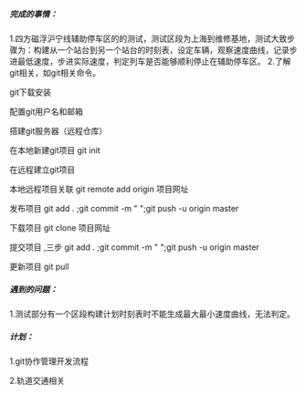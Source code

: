 ##### 完成的事情：

 1.四方磁浮沪宁线辅助停车区的的测试，测试区段为上海到维修基地，测试大致步骤为：构建从一个站台到另一个站台的时刻表，设定车辆，观察速度曲线，记录步进最低速度，步进实际速度，判定列车是否能够顺利停止在辅助停车区。
 2.了解git相关，如git相关命令。

git下载安装

配置git用户名和邮箱

搭建git服务器（远程仓库）

在本地新建git项目           git init

在远程建立git项目 

本地远程项目关联            git remote add origin 项目网址

发布项目                             git add .  ;git commit -m "   ";git push -u origin master

下载项目                              git clone 项目网址

提交项目 ,三步                    git add .  ;git commit -m "   ";git push -u origin master

更新项目                               git pull 

##### 遇到的问题：

 1.测试部分有一个区段构建计划时刻表时不能生成最大最小速度曲线，无法判定。

##### 计划：

1.git协作管理开发流程

2.轨道交通相关